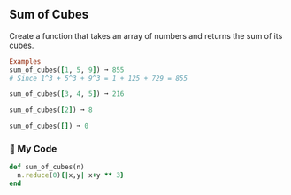 ## Sum of Cubes
Create a function that takes an array of numbers and returns the sum of its cubes.
```ruby
Examples
sum_of_cubes([1, 5, 9]) ➞ 855
# Since 1^3 + 5^3 + 9^3 = 1 + 125 + 729 = 855

sum_of_cubes([3, 4, 5]) ➞ 216

sum_of_cubes([2]) ➞ 8

sum_of_cubes([]) ➞ 0
```
### :trident: My Code
```ruby
def sum_of_cubes(n)
  n.reduce(0){|x,y| x+y ** 3}
end
```
